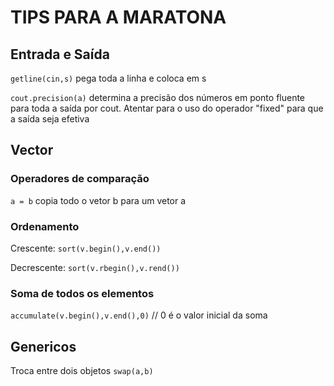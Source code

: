 # TIPS PARA A MARATONA

## Entrada e Saída

`getline(cin,s)` pega toda a linha e coloca em s

`cout.precision(a)` determina a precisão dos números em ponto fluente para toda a saída por cout. Atentar para o uso do operador "fixed" para que a saída seja efetiva


## Vector

### Operadores de comparação

`a = b` copia todo o vetor b para um vetor a

### Ordenamento

Crescente:  `sort(v.begin(),v.end())`

Decrescente: `sort(v.rbegin(),v.rend())`

### Soma de todos os elementos

`accumulate(v.begin(),v.end(),0)` // 0 é o valor inicial da soma

## Genericos

Troca entre dois objetos `swap(a,b)`